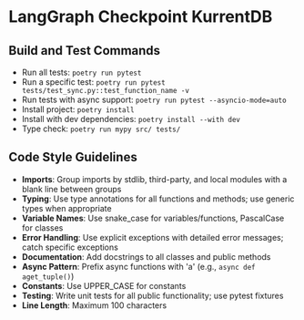 # LangGraph Checkpoint KurrentDB

## Build and Test Commands
- Run all tests: `poetry run pytest`
- Run a specific test: `poetry run pytest tests/test_sync.py::test_function_name -v`
- Run tests with async support: `poetry run pytest --asyncio-mode=auto`
- Install project: `poetry install`
- Install with dev dependencies: `poetry install --with dev`
- Type check: `poetry run mypy src/ tests/`

## Code Style Guidelines
- **Imports**: Group imports by stdlib, third-party, and local modules with a blank line between groups
- **Typing**: Use type annotations for all functions and methods; use generic types when appropriate
- **Variable Names**: Use snake_case for variables/functions, PascalCase for classes
- **Error Handling**: Use explicit exceptions with detailed error messages; catch specific exceptions
- **Documentation**: Add docstrings to all classes and public methods
- **Async Pattern**: Prefix async functions with 'a' (e.g., `async def aget_tuple()`)
- **Constants**: Use UPPER_CASE for constants
- **Testing**: Write unit tests for all public functionality; use pytest fixtures
- **Line Length**: Maximum 100 characters